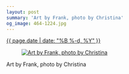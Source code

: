 ```yaml
---
layout: post
summary: 'Art by Frank, photo by Christina'
og_image: 464-1224.jpg
---
```


<p>
 <time>
  <a href="/464">
   {{ page.date | date: "%B %-d, %Y" }}
  </a>
 </time>
 <a href="/464">
  <figure data-taken="2/7/2016">
   <img alt="Art by Frank, photo by Christina" sizes="(min-width: 700px) 50vw, calc(100vw - 2rem)" src="{{ site.assets_url }}/464-612.jpg" srcset="{{ site.assets_url }}/464-1224.jpg 1224w, {{ site.assets_url }}/464-918.jpg 918w, {{ site.assets_url }}/464-612.jpg 612w, {{ site.assets_url }}/464-306.jpg 306w"/>
  </figure>
 </a>
 <span>
  Art by Frank, photo by Christina
 </span>
</p>
